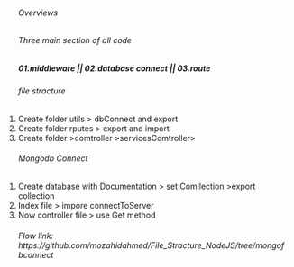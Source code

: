 
<ol>
<h6>Overviews</h6>
<h6>Three main  section of all code </h6>
<h5>01.middleware || 
02.database connect ||
03.route</h5>
 
</ol>
 <ol>
 <h6>file stracture </h6>
  <li>Create folder utils > dbConnect and export </li>
  <li>Create folder rputes > export and import </li>
 <li>Create folder >comtroller >servicesComtroller></li>
</ol>
 <ol>
 <h6>Mongodb Connect </h6>
  <li>Create database with Documentation > set Comllection >export collection </li>
  <li>Index file > impore connectToServer  </li>
 <li>Now controller file > use Get method</li>
 <h6>Flow link: https://github.com/mozahidahmed/File_Stracture_NodeJS/tree/mongofbconnect</h6>
</ol>
